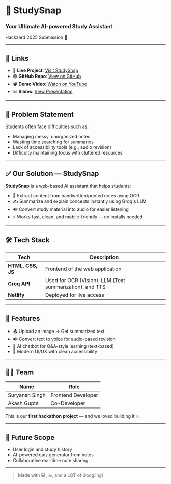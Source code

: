 # 🧠 StudySnap

### Your Ultimate AI-powered Study Assistant  
Hackzard 2025 Submission 🚀

---

## 🔗 Links

- 🔴 **Live Project**: [Visit StudySnap](https://statuesque-crisp-0d8e4d.netlify.app/)
- 🟣 **GitHub Repo**: [View on GitHub](https://github.com/Suryansh-singh-137/studysnap)
- 📽️ **Demo Video**: [Watch on YouTube](https://your-demo-video-link)
- 📊 **Slides**: [View Presentation](https://your-slides-link)

---

## 📌 Problem Statement

Students often face difficulties such as:

- Managing messy, unorganized notes
- Wasting time searching for summaries
- Lack of accessibility tools (e.g., audio revision)
- Difficulty maintaining focus with cluttered resources

---

## ✅ Our Solution — StudySnap

**StudySnap** is a web-based AI assistant that helps students:

- 📸 Extract content from handwritten/printed notes using OCR
- ✍️ Summarize and explain concepts instantly using Groq's LLM
- 🔊 Convert study material into audio for easier listening
- ⚡ Works fast, clean, and mobile-friendly — no installs needed

---

## 🛠️ Tech Stack

| Tech | Description |
|------|-------------|
| **HTML, CSS, JS** | Frontend of the web application |
| **Groq API** | Used for OCR (Vision), LLM (Text summarization), and TTS |
| **Netlify** | Deployed for live access |

---

## 📸 Features

- 📤 Upload an image → Get summarized text
- 🔊 Convert text to voice for audio-based revision
- 🧠 AI chatbot for Q&A-style learning (text-based)
- 🖤 Modern UI/UX with clean accessibility

---

## 🧑‍💻 Team

| Name           | Role               |
|----------------|--------------------|
| Suryansh Singh | Frontend Developer |
| Akash Gupta  | Co-Developer       |

This is our **first hackathon project** — and we loved building it 💥

---

## 🚀 Future Scope

- User login and study history
- AI-powered quiz generator from notes
- Collaborative real-time note sharing

---

> Made with 💻, ☕, and a LOT of Googling!
